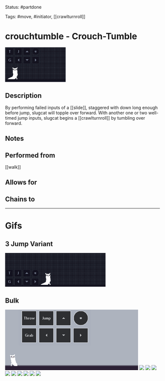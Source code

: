 Status: #partdone

Tags: #move, #initiator, [[crawlturnroll]]

# crouchtumble - Crouch-Tumble
<img src=https://raw.githubusercontent.com/LauraHannah44/Rain-World-Movement/main/Files/crouchtumble_header.gif>

## Description
By performing failed inputs of a [[slide]], staggered with down long enough before jump, slugcat will topple over forward. With another one or two well-timed jump inputs, slugcat begins a [[crawlturnroll]] by tumbling over forward.

## Notes


## Performed from
[[walk]]

## Allows for


## Chains to


___
# Gifs
## 3 Jump Variant
<img src=https://raw.githubusercontent.com/LauraHannah44/Rain-World-Movement/main/Files/crouchtumble_3J.gif>

## Bulk
<img src=https://raw.githubusercontent.com/LauraHannah44/Rain-World-Movement/main/Files/crouchtumble_0.gif>

<img src=https://raw.githubusercontent.com/LauraHannah44/Rain-World-Movement/main/Files/crouchtumble_1.gif>

<img src=https://raw.githubusercontent.com/LauraHannah44/Rain-World-Movement/main/Files/crouchtumble_2.gif>

<img src=https://raw.githubusercontent.com/LauraHannah44/Rain-World-Movement/main/Files/crouchtumble_3.gif>

<img src=https://raw.githubusercontent.com/LauraHannah44/Rain-World-Movement/main/Files/crouchtumble_4.gif>

<img src=https://raw.githubusercontent.com/LauraHannah44/Rain-World-Movement/main/Files/crouchtumble_5.gif>

<img src=https://raw.githubusercontent.com/LauraHannah44/Rain-World-Movement/main/Files/crouchtumble_6.gif>

<img src=https://raw.githubusercontent.com/LauraHannah44/Rain-World-Movement/main/Files/crouchtumble_7.gif>

<img src=https://raw.githubusercontent.com/LauraHannah44/Rain-World-Movement/main/Files/crouchtumble_8.gif>

<img src=https://raw.githubusercontent.com/LauraHannah44/Rain-World-Movement/main/Files/crouchtumble_9.gif>
